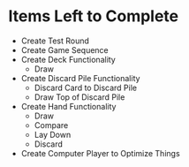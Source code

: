 # Items Left to Complete

- Create Test Round
- Create Game Sequence
- Create Deck Functionality
  - Draw
- Create Discard Pile Functionality
  - Discard Card to Discard Pile
  - Draw Top of Discard Pile
- Create Hand Functionality
  - Draw
  - Compare
  - Lay Down
  - Discard
- Create Computer Player to Optimize Things